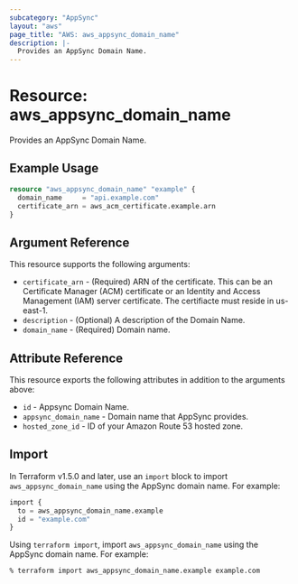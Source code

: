 ```yaml
---
subcategory: "AppSync"
layout: "aws"
page_title: "AWS: aws_appsync_domain_name"
description: |-
  Provides an AppSync Domain Name.
---
```


# Resource: aws_appsync_domain_name

Provides an AppSync Domain Name.

## Example Usage

```terraform
resource "aws_appsync_domain_name" "example" {
  domain_name     = "api.example.com"
  certificate_arn = aws_acm_certificate.example.arn
}
```

## Argument Reference

This resource supports the following arguments:

* `certificate_arn` - (Required) ARN of the certificate. This can be an Certificate Manager (ACM) certificate or an Identity and Access Management (IAM) server certificate. The certifiacte must reside in us-east-1.
* `description` - (Optional)  A description of the Domain Name.
* `domain_name` - (Required) Domain name.

## Attribute Reference

This resource exports the following attributes in addition to the arguments above:

* `id` - Appsync Domain Name.
* `appsync_domain_name` - Domain name that AppSync provides.
* `hosted_zone_id` - ID of your Amazon Route 53 hosted zone.

## Import

In Terraform v1.5.0 and later, use an `import` block to import `aws_appsync_domain_name` using the AppSync domain name. For example:

```terraform
import {
  to = aws_appsync_domain_name.example
  id = "example.com"
}
```

Using `terraform import`, import `aws_appsync_domain_name` using the AppSync domain name. For example:

```console
% terraform import aws_appsync_domain_name.example example.com
```
